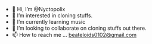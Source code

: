 - 👋 Hi, I’m @Nyctopolix
- 👀 I’m interested in cloning stuffs.
- 🌱 I’m currently learning music
- 💞️ I’m looking to collaborate on cloning stuffs out there.
- 📫 How to reach me ... beateloids0102@gmail.com

<!---
Nyctopolix/Nyctopolix is a ✨ special ✨ repository because its `README.md` (this file) appears on your GitHub profile.
You can click the Preview link to take a look at your changes.
--->
